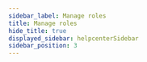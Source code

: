 ```yaml
---
sidebar_label: Manage roles
title: Manage roles
hide_title: true
displayed_sidebar: helpcenterSidebar
sidebar_position: 3
---
```

